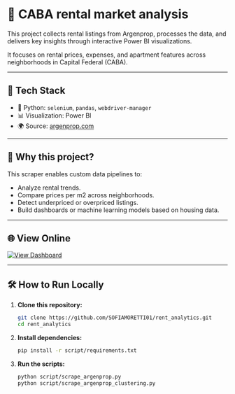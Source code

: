 # 🏡 CABA rental market analysis

This project collects rental listings from Argenprop, processes the data, and delivers key insights through interactive Power BI visualizations.

It focuses on rental prices, expenses, and apartment features across neighborhoods in Capital Federal (CABA).

---

## 🚀 Tech Stack

- 🐍 Python: `selenium`, `pandas`, `webdriver-manager`
- 📊 Visualization: Power BI
- 🌍 Source: [argenprop.com](https://www.argenprop.com/)

---

## 🚀 Why this project?

This scraper enables custom data pipelines to:

- Analyze rental trends.
- Compare prices per m2 across neighborhoods.
- Detect underpriced or overpriced listings.
- Build dashboards or machine learning models based on housing data.

---

## 🌐 View Online

[![View Dashboard](https://img.shields.io/badge/🔎%20View%20Dashboard%20Online-blue?style=for-the-badge)](https://app.powerbi.com/view?r=eyJrIjoiYzUwZGIxZDctYjgzOC00YmI3LWExZWYtZmJjY2RjMDk1NTJiIiwidCI6IjNlMDUxM2Q2LTY4ZmEtNDE2ZS04ZGUxLTZjNWNkYzMxOWZmYSIsImMiOjR9)

---

## 🛠️ How to Run Locally

1. **Clone this repository:**
   ```bash
   git clone https://github.com/SOFIAMORETTI01/rent_analytics.git
   cd rent_analytics

2. **Install dependencies:**
   ```bash
   pip install -r script/requirements.txt

4. **Run the scripts:**
   ```bash
   python script/scrape_argenprop.py
   python script/scrape_argenprop_clustering.py

